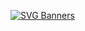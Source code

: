 [![SVG Banners](https://svg-banners.vercel.app/api?type=luminance&text1=Security%20Installer%20🔧&width=1000&height=400)](https://github.com/Akshay090/svg-banners)
